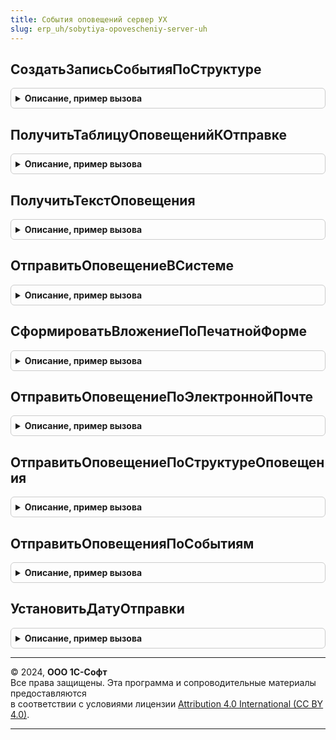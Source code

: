 ```yaml
---
title: События оповещений сервер УХ
slug: erp_uh/sobytiya-opovescheniy-server-uh
---
```



## СоздатьЗаписьСобытияПоСтруктуре
<details style="margin: 1em 0; padding: 0.5em; border: 1px solid #ccc; border-radius: 6px;">

<summary style="font-weight: bold; cursor: pointer;">Описание, пример вызова</summary>

```bsl

// Записывает в регистр СобытияОповещений запись об оповещении, принимая в качестве параметра
// структуру данных. Возвращает успешность операции.
Функция СоздатьЗаписьСобытияПоСтруктуре(СтруктураВход) Экспорт
```

Пример вызова
```bsl
Результат = СобытияОповещенийСерверУХ.СоздатьЗаписьСобытияПоСтруктуре(СтруктураВход) 
```
</details>

## ПолучитьТаблицуОповещенийКОтправке
<details style="margin: 1em 0; padding: 0.5em; border: 1px solid #ccc; border-radius: 6px;">

<summary style="font-weight: bold; cursor: pointer;">Описание, пример вызова</summary>

```bsl

// Получает таблицу значений, содержащую параметры оповещений, которые в данный моент требуют отправки.
Функция ПолучитьТаблицуОповещенийКОтправке() Экспорт
```

Пример вызова
```bsl
Результат = СобытияОповещенийСерверУХ.ПолучитьТаблицуОповещенийКОтправке() 
```
</details>

## ПолучитьТекстОповещения
<details style="margin: 1em 0; padding: 0.5em; border: 1px solid #ccc; border-radius: 6px;">

<summary style="font-weight: bold; cursor: pointer;">Описание, пример вызова</summary>

```bsl

// Вовзращает основной текст оповещения по структуре данных СтруктураОповещенияВход.
// Параметр ПоЭлектроннойПочтеВход определяет необходимость спецэфических данных
// для вставки в электронное письмо.
Функция ПолучитьТекстОповещения(СтруктураОповещенияВход, ПоЭлектроннойПочтеВход) Экспорт
```

Пример вызова
```bsl
Результат = СобытияОповещенийСерверУХ.ПолучитьТекстОповещения(СтруктураОповещенияВход, ПоЭлектроннойПочтеВход));
```
</details>

## ОтправитьОповещениеВСистеме
<details style="margin: 1em 0; padding: 0.5em; border: 1px solid #ccc; border-radius: 6px;">

<summary style="font-weight: bold; cursor: pointer;">Описание, пример вызова</summary>

```bsl

// Выполняет отправку оповещения в системе по событию, заданного
// структурой СтруктураОповещенияВход.
Функция ОтправитьОповещениеВСистеме(СтруктураОповещенияВход) Экспорт
```

Пример вызова
```bsl
Результат = СобытияОповещенийСерверУХ.ОтправитьОповещениеВСистеме(СтруктураОповещенияВход));
```
</details>

## СформироватьВложениеПоПечатнойФорме
<details style="margin: 1em 0; padding: 0.5em; border: 1px solid #ccc; border-radius: 6px;">

<summary style="font-weight: bold; cursor: pointer;">Описание, пример вызова</summary>

```bsl

// Возвращает почтовое вложение в виде печатной формы ВнешняяПечатнаяФормаВход
// для объекта оповещения ВнешняяПечатнаяФормаВход.
Функция СформироватьВложениеПоПечатнойФорме(ОбъектОповещенияВход, ВнешняяПечатнаяФормаВход) Экспорт
```

Пример вызова
```bsl
Результат = СобытияОповещенийСерверУХ.СформироватьВложениеПоПечатнойФорме(ОбъектОповещенияВход, ВнешняяПечатнаяФормаВход));
```
</details>

## ОтправитьОповещениеПоЭлектроннойПочте
<details style="margin: 1em 0; padding: 0.5em; border: 1px solid #ccc; border-radius: 6px;">

<summary style="font-weight: bold; cursor: pointer;">Описание, пример вызова</summary>

```bsl

// Выполняет отправку по электронной почте оповещения по событию, заданного
// структурой СтруктураОповещенияВход.
Функция ОтправитьОповещениеПоЭлектроннойПочте(СтруктураОповещенияВход) Экспорт
```

Пример вызова
```bsl
Результат = СобытияОповещенийСерверУХ.ОтправитьОповещениеПоЭлектроннойПочте(СтруктураОповещенияВход));
```
</details>

## ОтправитьОповещениеПоСтруктуреОповещения
<details style="margin: 1em 0; padding: 0.5em; border: 1px solid #ccc; border-radius: 6px;">

<summary style="font-weight: bold; cursor: pointer;">Описание, пример вызова</summary>

```bsl

// Выполняет отправку оповещения по структуре СтруктураОповещенияВход.
Функция ОтправитьОповещениеПоСтруктуреОповещения(СтруктураОповещенияВход) Экспорт
```

Пример вызова
```bsl
Результат = СобытияОповещенийСерверУХ.ОтправитьОповещениеПоСтруктуреОповещения(СтруктураОповещенияВход));
```
</details>

## ОтправитьОповещенияПоСобытиям
<details style="margin: 1em 0; padding: 0.5em; border: 1px solid #ccc; border-radius: 6px;">

<summary style="font-weight: bold; cursor: pointer;">Описание, пример вызова</summary>

```bsl

// Выполняет отправку оповещений по событиям, заданных таблицей ТаблицаОтправкиВход.
Процедура ОтправитьОповещенияПоСобытиям(ТаблицаОтправкиВход) Экспорт
```

Пример вызова
```bsl
СобытияОповещенийСерверУХ.ОтправитьОповещенияПоСобытиям(ТаблицаОтправкиВход) 
```
</details>

## УстановитьДатуОтправки
<details style="margin: 1em 0; padding: 0.5em; border: 1px solid #ccc; border-radius: 6px;">

<summary style="font-weight: bold; cursor: pointer;">Описание, пример вызова</summary>

```bsl

// Устанавливает по таблице записей ТаблицаВход дату отправки в ДатаОтправкиВход.
// Когда ДатаОтправкиВход не указана - выставляет текущую дату. Возвращает успешность
// выполнения операции.
Функция УстановитьДатуОтправки(ТаблицаВход, ДатаОтправкиВход = Неопределено) Экспорт
```

Пример вызова
```bsl
Результат = СобытияОповещенийСерверУХ.УстановитьДатуОтправки(ТаблицаВход, ДатаОтправкиВход);
```
</details>

---

© 2024, **ООО 1С-Софт**  
Все права защищены. Эта программа и сопроводительные материалы предоставляются  
в соответствии с условиями лицензии [Attribution 4.0 International (CC BY 4.0)](https://creativecommons.org/licenses/by/4.0/legalcode).

---
